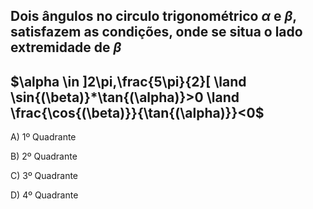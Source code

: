 ## Dois ângulos no circulo trigonométrico $\alpha$ e $\beta$, satisfazem as condições, onde se situa o lado extremidade de $\beta$
## $\alpha \in ]2\pi,\frac{5\pi}{2}[  \land  \sin{(\beta)}*\tan{(\alpha)}>0 \land \frac{\cos{(\beta)}}{\tan{(\alpha)}}<0$


A) 1º Quadrante

B) 2º Quadrante

C) 3º Quadrante

D) 4º Quadrante